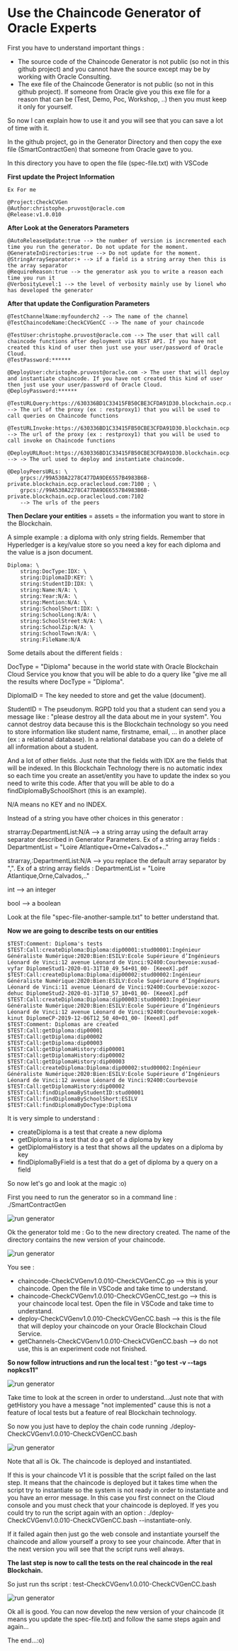 # Use the Chaincode Generator of Oracle Experts

First you have to understand important things :

- The source code of the Chaincode Generator is not public (so not in this github project) and you cannot have the source except may be by working with Oracle Consulting.
- The exe file of the Chaincode Generator is not public (so not in this github project). If someone from Oracle  give you this exe file for a reason that can be (Test, Demo, Poc, Workshop, ..) then you must keep it only for yourself. 

So now I can explain how to use it and you will see that you can save a lot of time with it.

In the github project, go in the Generator Directory and then copy the exe file (SmartContractGen) that someone from Oracle gave to you. 

In this directory you have to open the file (spec-file.txt) with VSCode

**First update the Project Information**

```
Ex For me 

@Project:CheckCVGen
@Author:christophe.pruvost@oracle.com
@Release:v1.0.010
```

**After Look at the Generators Parameters**

```
@AutoReleaseUpdate:true --> the number of version is incremented each time you run the generator. Do not update for the moment.
@GenerateInDirectories:true --> Do not update for the moment.
@StringArraySeparator:+ --> if a field is a string array then this is the array separator
@RequireReason:true --> the generator ask you to write a reason each time you run it
@VerbosityLevel:1 --> the level of verbosity mainly use by lionel who has developed the generator
```

**After that update the Configuration Parameters**

```
@TestChannelName:myfounderch2 --> The name of the channel
@TestChaincodeName:CheckCVGenCC --> The name of your chaincode

@TestUser:christophe.pruvost@oracle.com --> The user that will call chaincode functions after deployment via REST API. If you have not created this kind of user then just use your user/password of Oracle Cloud.
@TestPassword:******

@DeployUser:christophe.pruvost@oracle.com -> The user that will deploy and instantiate chaincode. If you have not created this kind of user then just use your user/password of Oracle Cloud.
@DeployPassword:******

@TestURLQuery:https://630336BD1C33415FB50CBE3CFDA91D30.blockchain.ocp.oraclecloud.com:443/restproxy1/bcsgw/rest/v1/transaction/query --> The url of the proxy (ex : restproxy1) that you will be used to call queries on Chaincode functions

@TestURLInvoke:https://630336BD1C33415FB50CBE3CFDA91D30.blockchain.ocp.oraclecloud.com:443/restproxy1/bcsgw/rest/v1/transaction/invocation --> The url of the proxy (ex : restproxy1) that you will be used to call invoke on Chaincode functions

@DeployURLRoot:https://630336BD1C33415FB50CBE3CFDA91D30.blockchain.ocp.oraclecloud.com:443 --> -> The url used to deploy and instantiate chaincode.

@DeployPeersURLs: \
    grpcs://99A530A2278C477DA9DE6557B4983B6B-private.blockchain.ocp.oraclecloud.com:7100 ; \
   	grpcs://99A530A2278C477DA9DE6557B4983B6B-private.blockchain.ocp.oraclecloud.com:7102
   	--> The urls of the peers
```

**Then Declare your entities**  = assets = the information you want to store in the Blockchain.

A simple example : a diploma with only string fields. Remember that Hyperledger is a key/value store so you need a key for each diploma and the value is a json document.

```
Diploma: \
    string:DocType:IDX: \
    string:DiplomaID:KEY: \	
    string:StudentID:IDX: \
    string:Name:N/A: \
    string:Year:N/A: \
    string:Mention:N/A: \
    string:SchoolShort:IDX: \
    string:SchoolLong:N/A: \	 
    string:SchoolStreet:N/A: \
    string:SchoolZip:N/A: \
    string:SchoolTown:N/A: \
    string:FileName:N/A
```

Some details about the different fields :

DocType = "Diploma" because in the world state with Oracle Blockchain Cloud Service you know that you will be able to do a query like "give me all the results where DocType = "Diploma".

DiplomaID = The key needed to store and get the value (document).

StudentID = The pseudonym. RGPD told you that a student can send you a message like : "please destroy all the data about me in your system". You cannot destroy data because this is the Blockchain technology so you need to store information like student name, firstname, email, ... in another place (ex : a relational database). In a relational database you can do a delete of all information about a student.

And a lot of other fields. Just note that the fields with IDX are the fields that will be indexed. In this Blockchain Technology there is no automatic index so each time you create an asset/entity you have to update the index so you need to write this code. After that you will be able to do a findDiplomaBySchoolShort (this is an example). 

N/A means no KEY and no INDEX.

Instead of a string you have other choices in this generator :

strarray:DepartmentList:N/A --> a string array using the default  array separator described in Generator Parameters. Ex of a string array fields : DepartmentList = "Loire Atlantique+Orne+Calvados+.."

strarray,:DepartmentList:N/A --> you replace the default array separator by ",".  Ex of a string array fields : DepartmentList = "Loire Atlantique,Orne,Calvados,.."

int --> an integer

bool --> a boolean

Look at the file "spec-file-another-sample.txt" to better understand that.

**Now we are going to describe tests on our entities** 

```
$TEST:Comment: Diploma's tests
$TEST:Call:createDiploma:Diploma:dip00001:stud00001:Ingénieur Généraliste Numérique:2020:Bien:ESILV:Ecole Supérieure d’Ingénieurs Léonard de Vinci:12 avenue Léonard de Vinci:92400:Courbevoie:xusad-vyfar DiplomeStud1-2020-01-31T10_49_54+01_00- [KeeeX].pdf
$TEST:Call:createDiploma:Diploma:dip00002:stud00002:Ingénieur Généraliste Numérique:2020:Bien:ESILV:Ecole Supérieure d’Ingénieurs Léonard de Vinci:11 avenue Léonard de Vinci:92400:Courbevoie:xozoc-dehuc DiplomeStud2-2020-01-31T10_57_10+01_00- [KeeeX].pdf
$TEST:Call:createDiploma:Diploma:dip00003:stud00003:Ingénieur Généraliste Numérique:2020:Bien:ESILV:Ecole Supérieure d’Ingénieurs Léonard de Vinci:12 avenue Léonard de Vinci:92400:Courbevoie:xogek-kinut DiplomeCP-2019-12-06T12_50_40+01_00- [KeeeX].pdf
$TEST:Comment: Diplomas are created
$TEST:Call:getDiploma:dip00001
$TEST:Call:getDiploma:dip00002
$TEST:Call:getDiploma:dip00003
$TEST:Call:getDiplomaHistory:dip00001
$TEST:Call:getDiplomaHistory:dip00002
$TEST:Call:getDiplomaHistory:dip00003
$TEST:Call:createDiploma:Diploma:dip00002:stud00002:Ingénieur Généraliste Numérique:2020:Bien:ESILV:Ecole Supérieure d’Ingénieurs Léonard de Vinci:12 avenue Léonard de Vinci:92400:Courbevoie
$TEST:Call:getDiplomaHistory:dip00002
$TEST:Call:findDiplomaByStudentID:stud00001
$TEST:Call:findDiplomaBySchoolShort:ESILV
$TEST:Call:findDiplomaByDocType:Diploma
```

It is very simple to understand :

- createDiploma is a test that create a new diploma
- getDiploma is a test that do a get of a diploma by key
- getDiplomaHistory is a test that shows all the updates on a diploma by key
- findDiplomaByField is a test that do a get of diploma by a query on a field

So now let's go and look at the magic :o)

First you need to run the generator so in a command line : ./SmartContractGen

![run generator](images/09-generator.png)

Ok the generator told me : Go to the new directory created. The name of the directory contains the new version of your chaincode.

![run generator](images/09-generator2.png)

You see :

- chaincode-CheckCVGenv1.0.010-CheckCVGenCC.go --> this is your chaincode. Open the file in VSCode and take time to understand.
- chaincode-CheckCVGenv1.0.010-CheckCVGenCC_test.go --> this is your chaincode local test. Open the file in VSCode and take time to understand.
- deploy-CheckCVGenv1.0.010-CheckCVGenCC.bash --> this is the file that will deploy your chaincode on your Oracle Blockchain Cloud Service.
- getChannels-CheckCVGenv1.0.010-CheckCVGenCC.bash --> do not use, this is an experiment code not finished.

**So now follow intructions and run the local test : "go test -v --tags nopkcs11"**

![run generator](images/09-generator3.png)

Take time to look at the screen in order to understand...Just note that with getHistory you have a message "not implemented" cause this is not a feature of local tests but a feature of real Blockchain technology.

So now you just have to deploy the chain code running ./deploy-CheckCVGenv1.0.010-CheckCVGenCC.bash

![run generator](images/09-generator4.png)

Note that all is Ok. The chaincode is deployed and instantiated. 

If this is your chaincode V1 it is possible that the script failed on the last step. It means that the chaincode is deployed but it takes time when the script try to instantiate so the system is not ready in order to instantiate and you have an error message. In this case you first connect on the Cloud console and you must check that your chaincode is deployed. If yes you could try to run the script again with an option : ./deploy-CheckCVGenv1.0.010-CheckCVGenCC.bash --instantiate-only.

If it failed again then just go the web console and instantiate yourself the chaincode and allow yourself a proxy to see your chaincode. After that in the next version you will see that the script runs well always.

**The last step is now to call the tests on the real chaincode in the real Blockchain.** 

So just run ths script : test-CheckCVGenv1.0.010-CheckCVGenCC.bash

![run generator](images/09-generator5.png)

Ok all is good. You can now develop the new version of your chaincode (it means you update the spec-file.txt) and follow the same steps again and again... 

The end...:o) 

